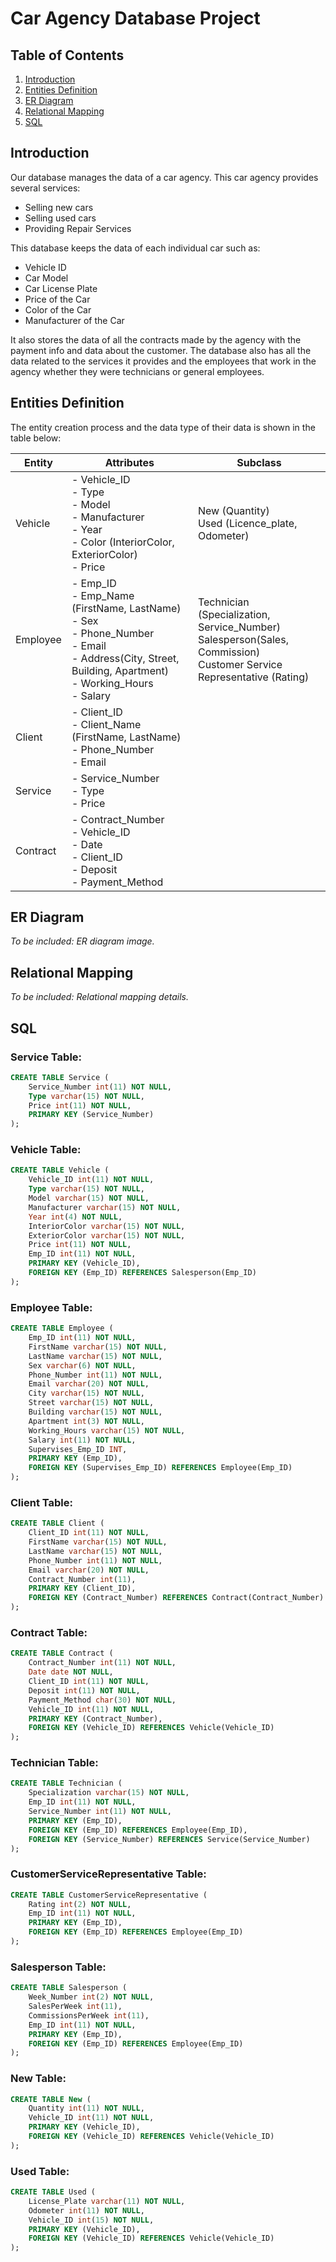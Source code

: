 # Car Agency Database Project

## Table of Contents
1. [Introduction](#introduction)
2. [Entities Definition](#entities-definition)
3. [ER Diagram](#er-diagram)
4. [Relational Mapping](#relational-mapping)
5. [SQL](#sql)

## Introduction
Our database manages the data of a car agency. This car agency provides several services:
- Selling new cars
- Selling used cars
- Providing Repair Services

This database keeps the data of each individual car such as:
- Vehicle ID
- Car Model
- Car License Plate
- Price of the Car
- Color of the Car
- Manufacturer of the Car

It also stores the data of all the contracts made by the agency with the payment info and data about the customer. The database also has all the data related to the services it provides and the employees that work in the agency whether they were technicians or general employees.

## Entities Definition
The entity creation process and the data type of their data is shown in the table below:

| Entity   | Attributes                                                                                                            | Subclass                                                     |
|----------|-----------------------------------------------------------------------------------------------------------------------|--------------------------------------------------------------|
| Vehicle  | - Vehicle_ID<br>- Type<br>- Model<br>- Manufacturer<br>- Year<br>- Color (InteriorColor, ExteriorColor)<br>- Price   | New (Quantity)<br>Used (Licence_plate, Odometer)             |
| Employee | - Emp_ID<br>- Emp_Name (FirstName, LastName)<br>- Sex<br>- Phone_Number<br>- Email<br>- Address(City, Street, Building, Apartment)<br>- Working_Hours<br>- Salary | Technician (Specialization, Service_Number)<br>Salesperson(Sales, Commission)<br>Customer Service Representative (Rating) |
| Client   | - Client_ID<br>- Client_Name (FirstName, LastName)<br>- Phone_Number<br>- Email                                       |                                                              |
| Service  | - Service_Number<br>- Type<br>- Price                                                                                 |                                                              |
| Contract | - Contract_Number<br>- Vehicle_ID<br>- Date<br>- Client_ID<br>- Deposit<br>- Payment_Method                           |                                                              |

## ER Diagram
*To be included: ER diagram image.*

## Relational Mapping
*To be included: Relational mapping details.*

## SQL
### Service Table:
```sql
CREATE TABLE Service (
    Service_Number int(11) NOT NULL,
    Type varchar(15) NOT NULL,
    Price int(11) NOT NULL,
    PRIMARY KEY (Service_Number)
);
```
### Vehicle Table:
```sql
CREATE TABLE Vehicle (
    Vehicle_ID int(11) NOT NULL,
    Type varchar(15) NOT NULL,
    Model varchar(15) NOT NULL,
    Manufacturer varchar(15) NOT NULL,
    Year int(4) NOT NULL,
    InteriorColor varchar(15) NOT NULL,
    ExteriorColor varchar(15) NOT NULL,
    Price int(11) NOT NULL,
    Emp_ID int(11) NOT NULL,
    PRIMARY KEY (Vehicle_ID),
    FOREIGN KEY (Emp_ID) REFERENCES Salesperson(Emp_ID)
);
```
### Employee Table:
```sql
CREATE TABLE Employee (
    Emp_ID int(11) NOT NULL,
    FirstName varchar(15) NOT NULL,
    LastName varchar(15) NOT NULL,
    Sex varchar(6) NOT NULL,
    Phone_Number int(11) NOT NULL,
    Email varchar(20) NOT NULL,
    City varchar(15) NOT NULL,
    Street varchar(15) NOT NULL,
    Building varchar(15) NOT NULL,
    Apartment int(3) NOT NULL,
    Working_Hours varchar(15) NOT NULL,
    Salary int(11) NOT NULL,
    Supervises_Emp_ID INT,
    PRIMARY KEY (Emp_ID),
    FOREIGN KEY (Supervises_Emp_ID) REFERENCES Employee(Emp_ID)
);
```
### Client Table:
```sql
CREATE TABLE Client (
    Client_ID int(11) NOT NULL,
    FirstName varchar(15) NOT NULL,
    LastName varchar(15) NOT NULL,
    Phone_Number int(11) NOT NULL,
    Email varchar(20) NOT NULL,
    Contract_Number int(11),
    PRIMARY KEY (Client_ID),
    FOREIGN KEY (Contract_Number) REFERENCES Contract(Contract_Number)
);
```
### Contract Table:
```sql
CREATE TABLE Contract (
    Contract_Number int(11) NOT NULL,
    Date date NOT NULL,
    Client_ID int(11) NOT NULL,
    Deposit int(11) NOT NULL,
    Payment_Method char(30) NOT NULL,
    Vehicle_ID int(11) NOT NULL,
    PRIMARY KEY (Contract_Number),
    FOREIGN KEY (Vehicle_ID) REFERENCES Vehicle(Vehicle_ID)
);
```
### Technician Table:
```sql
CREATE TABLE Technician (
    Specialization varchar(15) NOT NULL,
    Emp_ID int(11) NOT NULL,
    Service_Number int(11) NOT NULL,
    PRIMARY KEY (Emp_ID),
    FOREIGN KEY (Emp_ID) REFERENCES Employee(Emp_ID),
    FOREIGN KEY (Service_Number) REFERENCES Service(Service_Number)
);
```
### CustomerServiceRepresentative Table:
```sql
CREATE TABLE CustomerServiceRepresentative (
    Rating int(2) NOT NULL,
    Emp_ID int(11) NOT NULL,
    PRIMARY KEY (Emp_ID),
    FOREIGN KEY (Emp_ID) REFERENCES Employee(Emp_ID)
);
```
### Salesperson Table:
```sql
CREATE TABLE Salesperson (
    Week_Number int(2) NOT NULL,
    SalesPerWeek int(11),
    CommissionsPerWeek int(11),
    Emp_ID int(11) NOT NULL,
    PRIMARY KEY (Emp_ID),
    FOREIGN KEY (Emp_ID) REFERENCES Employee(Emp_ID)
);
```
### New Table:
```sql
CREATE TABLE New (
    Quantity int(11) NOT NULL,
    Vehicle_ID int(11) NOT NULL,
    PRIMARY KEY (Vehicle_ID),
    FOREIGN KEY (Vehicle_ID) REFERENCES Vehicle(Vehicle_ID)
);
```
### Used Table:
```sql
CREATE TABLE Used (
    License_Plate varchar(11) NOT NULL,
    Odometer int(11) NOT NULL,
    Vehicle_ID int(15) NOT NULL,
    PRIMARY KEY (Vehicle_ID),
    FOREIGN KEY (Vehicle_ID) REFERENCES Vehicle(Vehicle_ID)
);
```
